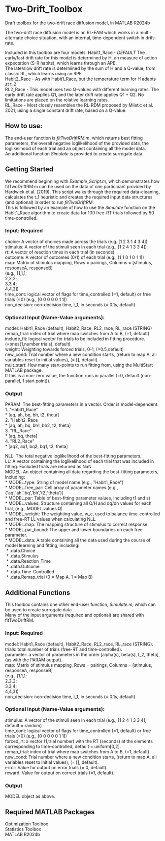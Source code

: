 # Two-Drift_Toolbox
Draft toolbox for the two-drift race diffusion model, in MATLAB R2024b

The two-drift race diffusion model is an RL-EAM which works in a multi-alternate choice situation,
with an internal, time-dependent switch in drift-rate.

Included in this toolbox are four models:
Habit1_Race - *DEFAULT* The early/fast drift rate for this model is determined by H, an 
             measure of action expectation (S-R habits), which learns through
             an APE.  
             The late/slow drift rate is determined by the sum of H and a 
             Q-value, from classic RL, which learns using an RPE.  
Habit2_Race - As with Habit1_Race, but the temperature term for H adapts at t_2  
RL2_Race   - This model uses two Q-values with different learning rates. The early
             drift rate applies Q1, and the later drift rate applies Q1 + Q2. No limitations
             are placed on the relative learning rates.  
RL_Race    - Most closely resembles the RL-RDM proposed by Miletic et al. 2021, 
             using a single constant drift rate, based on a Q-value.  

## How to use:
The end-user function is *fitTwoDriftRM.m*, which returns best fitting parameters, the
overall negative loglikelihood of the provided data, the loglikelihood
of each trial and an object containing all the model data.  
An additional function *Simulate* is provided to create surrogate data.


## Getting Started
We recommend beginning with *Example_Script.m*, which demonstrates how fitTwoDriftRM.m can be used on the data of one participant provided by Hardwick et al. (2019).
This script walks through the required data-cleaning, calculates the t_1 heuristic and creates the required input data structures (and optional)
in order to run *fitTwoDriftRM*.  
This is followed by an example of how to use the *Simulate* function on the Habit1_Race algorithm to create data for 100 free-RT trials followed by 50 time-controlled.

### Input: Required
choice: A vector of choices made across the trials (e.g. \[1 2 3 1 4 3 4])  
stimulus: A vector of the stimuli seen in each trial (e.g., \[1 2 4 1 3 3 4])  
rt: A vector of reaction times in each trial  (in seconds)  
outcome: A vector of outcomes (0/1) of each trial (e.g., \[1 1 0 1 0 1 1])  
map: Matrix of stimulus mapping, Rows = pairings, Columns = \[stimulus, responseA, responseB]   
     (e.g., \[1,1,1;  
             2,2,2;  
             3,3,4;  
             4,4,3])  
time_cont: logical vector of flags for time_controlled (=1, default) or free trials (=0) (e.g., \[0 0 0 0 0 1 1])  
non_decision: non-decision time, t_1, in seconds (= 0.1s, default)


### Optional Input (Name-Value arguments):
model: Habit1_Race (default), Habit2_Race, RL2_race, RL_race (STRING)  
remap_trial: index of trial where map switches from A to B, (=1, default)  
include_fit: logical vector for trials to be included in fitting
             procedure. (=ones(1,number trials), default).  
weight: Weighting towards forced trials, 0-1, (=0.5,default)  
new_cond: Trial number where a new condition starts, (return to map A, all 
          variables reset to initial values), (= [], default).  
mult_start: How many start-points to run fitting from, using the MultiStart MATLAB package.   
            If this is a non-zero value, the function runs in parallel (=0, default (non-parallel, 1 start point)).   


### Output
PARAM: The best-fitting parameters in a vector. Order is model-dependent:  
    1. "Habit1_Race"  
        * \[aq, ah, bq, bh, t2, theta]   
    2. "Habit2_Race  
        * \[aq, ah, bq, bh1, bh2, t2, theta]   
    3. "RL_Race"  
        * \[aq, bq, theta]  
    4. "RL2_Race"  
        * \[aq2, aq1, bq2, bq1, t2, theta]  

NLL: The total negative loglikelihood of the best-fitting parameters.  
LL: A vector containing the loglikelihood of each trial that was included in fitting. Excluded trials are returned as NaN.  
MODEL: An object containing all data regarding the best-fitting parameters, including:  
    * MODEL.type: String of model name (e.g., "Habit1_Race")  
    * MODEL.free_par: Cell array of parameter names (e.g., {'aq','ah','bq','bh','t2','theta'})  
    * MODEL.par: Table of best-fitting parameter values, including t1 and s)  
    * MODEL.values: Structure containing all Q/H and dq/dh values for each trial, (e.g., MODEL.values.Q)  
    * MODEL.weight: The weighting value, w_c, used to balance time-controlled and free-RT LL values when calculating NLL.  
    * MODEL.map: The mapping structure of stimulus to correct response.  
    * MODEL.par_bound: The upper and lower boundaries on each free parameter.  
    * MODEL.data: A table containing all the data used during the course of model learning and fitting, including:  
        &nbsp;* .data.Choice  
        &nbsp;* .data.Stimulus  
        &nbsp;* .data.Reaction_Time  
        &nbsp;* .data.Outcome  
        &nbsp;* .data.Time-Controlled  
        &nbsp;* .data.Remap_trial (0 = Map A, 1 = Map B)  


## Additional Functions
This toolbox contains one other end-user function, *Simulate.m*, which can be used to create surrogate data.  
Many of the input arguments (required and optional) are shared with fitTwoDriftRM.  

### Input: Required
model: Habit1_Race (default), Habit2_Race, RL2_race, RL_race (STRING).  
trials: total number of trials (free-RT and time-controlled).  
parameter: a vector of parameters in the order \[alpha(s), beta(s), t_2, theta], (as with the PARAM output).  
map: Matrix of stimulus mapping, Rows = pairings, Columns = \[stimulus, responseA, responseB]   
     (e.g., \[1,1,1;  
             2,2,2;  
             3,3,4;  
             4,4,3])  
non_decision: non-decision time, t_1, in seconds (= 0.1s, default)  

### Optional Input (Name-Value arguments):
stimulus: A vector of the stimuli seen in each trial (e.g., \[1 2 4 1 3 3 4], default = random)  
time_cont: logical vector of flags for time_controlled (=1, default) or free trials (=0) (e.g., \[0 0 0 0 0 1 1])  
forced_rt: a vector (1,trial number) with the RT (seconds) at the elements corresponding to time-controlled, default = uniform\[0,2].  
remap_trial: index of trial where map switches from A to B, (=1, default)  
new_cond: Trial number where a new condition starts, (return to map A, all 
          variables reset to initial values), (= \[], default).  
error: Value for output on error trials (= 0, default).  
reward: Value for output on correct trials (=1, default).  


### Output
MODEL object as above.  


## Required MATLAB Packages
Optimization Toolbox  
Statistics Toolbox  
MATLAB R2024b  